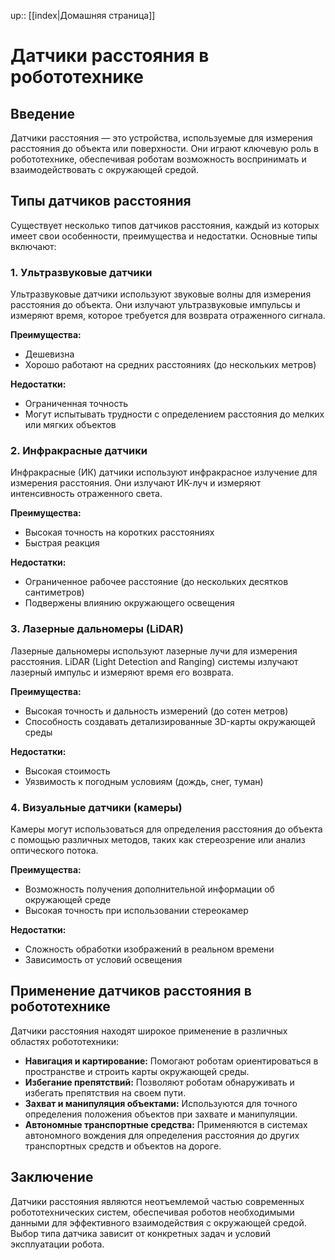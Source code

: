 up:: [[index|Домашняя страница]]

# Датчики расстояния в робототехнике

## Введение

Датчики расстояния — это устройства, используемые для измерения расстояния до объекта или поверхности. Они играют ключевую роль в робототехнике, обеспечивая роботам возможность воспринимать и взаимодействовать с окружающей средой.

## Типы датчиков расстояния

Существует несколько типов датчиков расстояния, каждый из которых имеет свои особенности, преимущества и недостатки. Основные типы включают:

### 1. Ультразвуковые датчики

Ультразвуковые датчики используют звуковые волны для измерения расстояния до объекта. Они излучают ультразвуковые импульсы и измеряют время, которое требуется для возврата отраженного сигнала.

**Преимущества:**
- Дешевизна
- Хорошо работают на средних расстояниях (до нескольких метров)

**Недостатки:**
- Ограниченная точность
- Могут испытывать трудности с определением расстояния до мелких или мягких объектов

### 2. Инфракрасные датчики

Инфракрасные (ИК) датчики используют инфракрасное излучение для измерения расстояния. Они излучают ИК-луч и измеряют интенсивность отраженного света.

**Преимущества:**
- Высокая точность на коротких расстояниях
- Быстрая реакция

**Недостатки:**
- Ограниченное рабочее расстояние (до нескольких десятков сантиметров)
- Подвержены влиянию окружающего освещения

### 3. Лазерные дальномеры (LiDAR)

Лазерные дальномеры используют лазерные лучи для измерения расстояния. LiDAR (Light Detection and Ranging) системы излучают лазерный импульс и измеряют время его возврата.

**Преимущества:**
- Высокая точность и дальность измерений (до сотен метров)
- Способность создавать детализированные 3D-карты окружающей среды

**Недостатки:**
- Высокая стоимость
- Уязвимость к погодным условиям (дождь, снег, туман)

### 4. Визуальные датчики (камеры)

Камеры могут использоваться для определения расстояния до объекта с помощью различных методов, таких как стереозрение или анализ оптического потока.

**Преимущества:**
- Возможность получения дополнительной информации об окружающей среде
- Высокая точность при использовании стереокамер

**Недостатки:**
- Сложность обработки изображений в реальном времени
- Зависимость от условий освещения

## Применение датчиков расстояния в робототехнике

Датчики расстояния находят широкое применение в различных областях робототехники:

- **Навигация и картирование:** Помогают роботам ориентироваться в пространстве и строить карты окружающей среды.
- **Избегание препятствий:** Позволяют роботам обнаруживать и избегать препятствия на своем пути.
- **Захват и манипуляция объектами:** Используются для точного определения положения объектов при захвате и манипуляции.
- **Автономные транспортные средства:** Применяются в системах автономного вождения для определения расстояния до других транспортных средств и объектов на дороге.

## Заключение

Датчики расстояния являются неотъемлемой частью современных робототехнических систем, обеспечивая роботов необходимыми данными для эффективного взаимодействия с окружающей средой. Выбор типа датчика зависит от конкретных задач и условий эксплуатации робота.